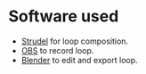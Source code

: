 # Software used
* [Strudel](https://strudel.tidalcycles.org) for loop composition.
* [OBS](https://obsproject.com) to record loop.
* [Blender](https://www.blender.org/) to edit and export loop.
